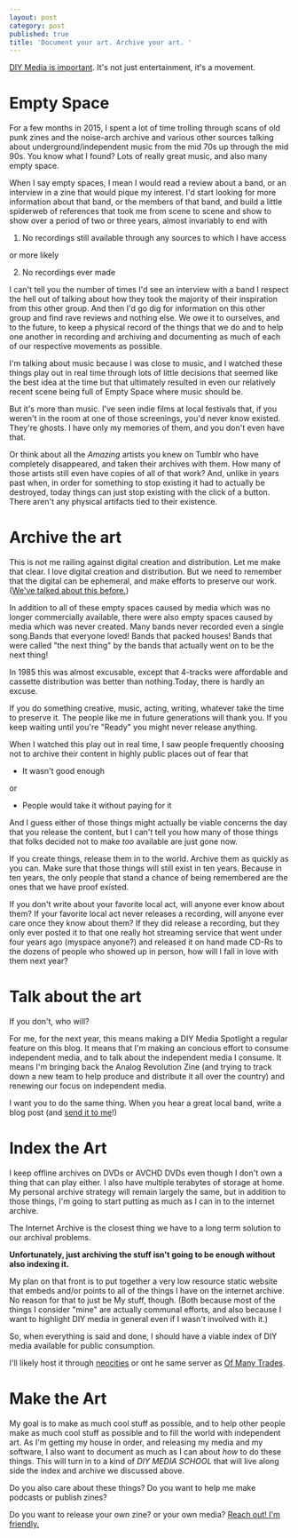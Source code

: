 ```yaml
---
layout: post
category: post
published: true
title: 'Document your art. Archive your art. '
---
```

[DIY Media is important](http://ajroach42.com/diy-media/). It's not just entertainment, it's a movement. 

# Empty Space

For a few months in 2015, I spent a lot of time trolling through scans of old punk zines and the noise-arch archive and various other sources talking about underground/independent music from the mid 70s up through the mid 90s. You know what I found? Lots of really great music, and also many empty space.

When I say empty spaces, I mean I would read a review about a band, or an interview in a zine that would pique my interest. I'd start looking for more information about that band, or the members of that band, and build a little spiderweb of references that took me from scene to scene and show to show over a period of two or three years, almost invariably to end with 

1) No recordings still available through any sources to which I have access 

or more likely 

2) No recordings ever made

I can't tell you the number of times I'd see an interview with a band I respect the hell out of talking about how they took the majority of their inspiration from this other group. And then I'd go dig for information on this other group and find rave reviews and nothing else. We owe it to ourselves, and to the future, to keep a physical record of the things that we do and to help one another in recording and archiving and documenting as much of each of our respective movements as possible.

I'm talking about music because I was close to music, and I watched these things play out in real time through lots of little decisions that seemed like the best idea at the time but that ultimately resulted in even our relatively recent scene being full of Empty Space where music should be. 

But it's more than music. I've seen indie films at local festivals that, if you weren't in the room at one of those screenings, you'd never know existed. They're ghosts. I have only my memories of them, and you don't even have that. 

Or think about all the *Amazing* artists you knew on Tumblr who have completely disappeared, and taken their archives with them. How many of those artists still even have copies of all of that work? And, unlike in years past when, in order for something to stop existing it had to actually be destroyed, today things can just stop existing with the click of a button. There aren't any physical artifacts tied to their existence.

# Archive the art 

This is not me railing against digital creation and distribution. Let me make that clear. I love digital creation and distribution. But we need to remember that the digital can be ephemeral, and make efforts to preserve our work. ([We've talked about this before.](http://ajroach42.com/we-are-terrible-stewards-of-history/)) 

In addition to all of these empty spaces caused by media which was no longer commercially available, there were also empty spaces caused by media which was never created. Many bands never recorded even a single song.Bands that everyone loved! Bands that packed houses! Bands that were called "the next thing"  by the bands that actually went on to be the next thing! 

In 1985 this was almost excusable, except that 4-tracks were affordable and cassette distribution was better than nothing.Today, there is hardly an excuse. 

If you do something creative, music, acting, writing, whatever take the time to preserve it. The people like me in future generations will thank you. If you keep waiting until you're "Ready" you might never release anything. 

When I watched this play out in real time, I saw people frequently choosing not to archive their content in highly public places out of fear that 

- It wasn't good enough 

or 

- People would take it without paying for it

And I guess either of those things might actually be viable concerns the day that you release the content, but I can't tell you how many of those things that folks decided not to make *too* available are just gone now.

If you create things, release them in to the world. Archive them as quickly as you can. Make sure that those things will still exist in ten years. Because in ten years, the only people that stand a chance of being remembered are the ones that we have proof existed. 

If you don't write about your favorite local act, will anyone ever know about them? If your favorite local act never releases a recording, will anyone ever care once they know about them? If they did release a recording, but they only ever posted it to that one really hot streaming service that went under four years ago (myspace anyone?) and released it on hand made CD-Rs to the dozens of people who showed up in person, how will I fall in love with them next year? 


# Talk about the art 

If you don't, who will?

For me, for the next year, this means making a DIY Media Spotlight a regular feature on this blog. It means that I'm making an concious effort to consume independent media, and to talk about the independent media I consume. It means I'm bringing back the Analog Revolution Zine (and trying to track down a new team to help produce and distribute it all over the country) and renewing our focus on independent media. 

I want you to do the same thing. When you hear a great local band, write a blog post (and [send it to me](https://retro.social/@ajroach42)!) 


# Index the Art 

I keep offline archives on DVDs or AVCHD DVDs even though I don't own a thing that can play either. I also have multiple terabytes of storage at home. My personal archive strategy will remain largely the same, but in addition to those things, I'm going to start putting as much as I can in to the internet archive. 

The Internet Archive is the closest thing we have to a long term solution to our archival problems. 

**Unfortunately, just archiving the stuff isn't going to be enough without also indexing it.**

My plan on that front is to put together a very low resource static website that embeds and/or points to all of the things I have on the internet archive. No reason for that to just be My stuff, though. (Both because most of the things I consider "mine" are actually communal efforts, and also because I want to highlight DIY media in general even if I wasn't involved with it.) 

So, when everything is said and done, I should have a viable index of DIY media available for public consumption. 

I'll likely host it through [neocities](http://neocities.org) or ont he same server as [Of Many Trades](http://ofmanytrades.com). 

# Make the Art 

My goal is to make as much cool stuff as possible, and to help other people make as much cool stuff as possible and to fill the world with independent art. As I'm getting my house in order, and releasing my media and my software, I also want to document as much as I can about *how* to do these things. This will turn in to a kind of *DIY MEDIA SCHOOL* that will live along side the index and archive we discussed above. 

Do you also care about these things? Do you want to help me make podcasts or publish zines? 

Do you want to release your own zine? or your own media? [Reach out! I'm friendly.](https://retro.social/@ajroach42)
